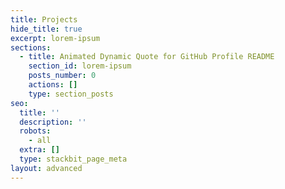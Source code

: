 ```yaml
---
title: Projects
hide_title: true
excerpt: lorem-ipsum
sections:
  - title: Animated Dynamic Quote for GitHub Profile README
    section_id: lorem-ipsum
    posts_number: 0
    actions: []
    type: section_posts
seo:
  title: ''
  description: ''
  robots:
    - all
  extra: []
  type: stackbit_page_meta
layout: advanced
---
```

